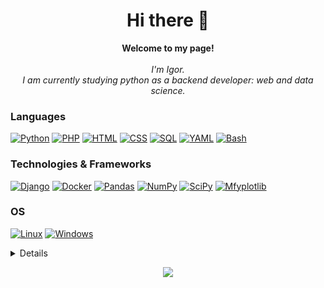 <h1 align="center">Hi there 👋</h1>
<p align="center">
    <b>Welcome to my page!</b><br><br>
    <i>
      I'm Igor.<br>
      I am currently studying python as a backend developer: web and data science.<br></i>
</p>
  
### Languages
[![Python](https://img.shields.io/badge/python-black?style=for-the-badge&logo=python)](https://github.com/devff)
[![PHP](https://img.shields.io/badge/php-black?style=for-the-badge&logo=php)](https://github.com/devff)
[![HTML](https://img.shields.io/badge/html-black?style=for-the-badge&logo=html)](https://github.com/devff)
[![CSS](https://img.shields.io/badge/css-black?style=for-the-badge&logo=css)](https://github.com/devff)
[![SQL](https://img.shields.io/badge/sql-black?style=for-the-badge&logo=postgresql)](https://github.com/devff)
[![YAML](https://img.shields.io/badge/yaml-black?style=for-the-badge&logo=yaml)](https://github.com/devff)
[![Bash](https://img.shields.io/badge/bash-black?style=for-the-badge&logo=gnu-bash&logoColor=white)](https://github.com/devff)
  
### Technologies & Frameworks
[![Django](https://img.shields.io/badge/django-black?style=for-the-badge&logo=django)](https://github.com/devff)
[![Docker](https://img.shields.io/badge/docker-black?style=for-the-badge&logo=docker)](https://hub.docker.com/u/devff)
[![Pandas](https://img.shields.io/badge/pandas-black?style=for-the-badge&logo=pandas)](https://github.com/devff)
[![NumPy](https://img.shields.io/badge/numpy-black?style=for-the-badge&logo=numpy)](https://github.com/devff)
[![SciPy](https://img.shields.io/badge/SciPy-black?style=for-the-badge&logo=scipy)](https://github.com/devff)
[![Mfyplotlib](https://img.shields.io/badge/Matplotlib-black?style=for-the-badge&logo=Matplotlib)](https://github.com/devff)

### OS
[![Linux](https://img.shields.io/badge/linux-black?style=for-the-badge&logo=Linux)](https://github.com/devff)
[![Windows](https://img.shields.io/badge/Windows-black?style=for-the-badge&logo=Windows)](https://github.com/devff)

<details>
<p align="center">
  <a href="https://github.com/devff">
    <img src="http://github-profile-summary-cards.vercel.app/api/cards/profile-details?username=devff&theme=transparent" />
  </a>
</p>
</details>

<p align="center">
  <a href="https://github.com/devff">
    <img src="https://komarev.com/ghpvc/?username=devff&color=blue&style=flat)" />
  </a>
</p>
<!--
**devFF/devFF** is a ✨ _special_ ✨ repository because its `README.md` (this file) appears on your GitHub profile.

Here are some ideas to get you started:

- 🔭 I’m currently working on ...
- 🌱 I’m currently learning ...
- 👯 I’m looking to collaborate on ...
- 🤔 I’m looking for help with ...
- 💬 Ask me about ...
- 📫 How to reach me: ...
- 😄 Pronouns: ...
- ⚡ Fun fact: ...
-->
